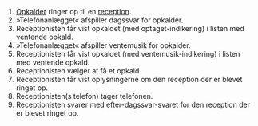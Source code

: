 1. [Opkalder](Terminologi#opkalder) ringer op til en [reception](Terminologi#reception).
1. »Telefonanlægget« afspiller dagssvar for opkalder.
1. Receptionisten får vist opkaldet (med optaget-indikering) i listen med ventende opkald.
1. »Telefonanlægget« afspiller ventemusik for opkalder.
1. Receptionisten får vist opkaldet (med ventemusik-indikering) i listen med ventende opkald.
1. Receptionisten vælger at få et opkald.
1. Receptionisten får vist oplysningerne om den reception der er blevet ringet op.
1. Receptionisten(s telefon) tager telefonen.
1. Receptionisten svarer med efter-dagssvar-svaret for den reception der er blevet ringet op.
